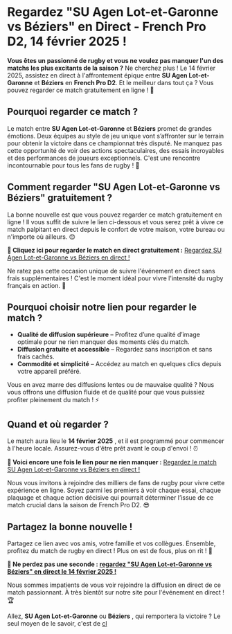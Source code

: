 # Regardez "SU Agen Lot-et-Garonne vs Béziers" en Direct - French Pro D2, 14 février 2025 !

**Vous êtes un passionné de rugby et vous ne voulez pas manquer l'un des matchs les plus excitants de la saison ?** Ne cherchez plus ! Le 14 février 2025, assistez en direct à l'affrontement épique entre **SU Agen Lot-et-Garonne** et **Béziers** en **French Pro D2**. Et le meilleur dans tout ça ? Vous pouvez regarder ce match gratuitement en ligne ! 🚀

## Pourquoi regarder ce match ?

Le match entre **SU Agen Lot-et-Garonne** et **Béziers** promet de grandes émotions. Deux équipes au style de jeu unique vont s’affronter sur le terrain pour obtenir la victoire dans ce championnat très disputé. Ne manquez pas cette opportunité de voir des actions spectaculaires, des essais incroyables et des performances de joueurs exceptionnels. C'est une rencontre incontournable pour tous les fans de rugby ! 🏉

## Comment regarder "SU Agen Lot-et-Garonne vs Béziers" gratuitement ?

La bonne nouvelle est que vous pouvez regarder ce match gratuitement en ligne ! Il vous suffit de suivre le lien ci-dessous et vous serez prêt à vivre ce match palpitant en direct depuis le confort de votre maison, votre bureau ou n'importe où ailleurs. 😊

**🔗 Cliquez ici pour regarder le match en direct gratuitement :** [Regardez SU Agen Lot-et-Garonne vs Béziers en direct !](https://tinyurl.com/livestreamfreeo?st=SU+Agen+Lot-et-Garonne+vs+B%C3%A9ziers&si=ghc)

Ne ratez pas cette occasion unique de suivre l'événement en direct sans frais supplémentaires ! C'est le moment idéal pour vivre l'intensité du rugby français en action. 👏

## Pourquoi choisir notre lien pour regarder le match ?

- **Qualité de diffusion supérieure** – Profitez d’une qualité d’image optimale pour ne rien manquer des moments clés du match.
- **Diffusion gratuite et accessible** – Regardez sans inscription et sans frais cachés.
- **Commodité et simplicité** – Accédez au match en quelques clics depuis votre appareil préféré.

Vous en avez marre des diffusions lentes ou de mauvaise qualité ? Nous vous offrons une diffusion fluide et de qualité pour que vous puissiez profiter pleinement du match ! ⚡

## Quand et où regarder ?

Le match aura lieu le **14 février 2025** , et il est programmé pour commencer à l'heure locale. Assurez-vous d'être prêt avant le coup d'envoi ! ⏰

**🔗 Voici encore une fois le lien pour ne rien manquer :** [Regardez le match SU Agen Lot-et-Garonne vs Béziers en direct !](https://tinyurl.com/livestreamfreeo?st=SU+Agen+Lot-et-Garonne+vs+B%C3%A9ziers&si=ghc)

Nous vous invitons à rejoindre des milliers de fans de rugby pour vivre cette expérience en ligne. Soyez parmi les premiers à voir chaque essai, chaque plaquage et chaque action décisive qui pourrait déterminer l’issue de ce match crucial dans la saison de French Pro D2. 😎

## Partagez la bonne nouvelle !

Partagez ce lien avec vos amis, votre famille et vos collègues. Ensemble, profitez du match de rugby en direct ! Plus on est de fous, plus on rit ! 🎉

**🔗 Ne perdez pas une seconde : [regardez "SU Agen Lot-et-Garonne vs Béziers" en direct le 14 février 2025 !](https://tinyurl.com/livestreamfreeo?st=SU+Agen+Lot-et-Garonne+vs+B%C3%A9ziers&si=ghc)**

Nous sommes impatients de vous voir rejoindre la diffusion en direct de ce match passionnant. À très bientôt sur notre site pour l'événement en direct ! 🏆

Allez, **SU Agen Lot-et-Garonne** ou **Béziers** , qui remportera la victoire ? Le seul moyen de le savoir, c'est de [cl](https://tinyurl.com/livestreamfreeo?st=SU+Agen+Lot-et-Garonne+vs+B%C3%A9ziers&si=ghc)

